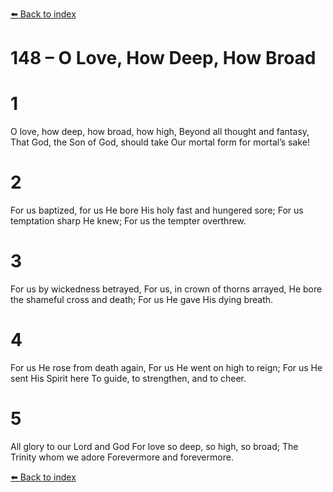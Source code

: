 [⬅️ Back to index](../README.md)

# 148 – O Love, How Deep, How Broad


# 1
O love, how deep, how broad, how high,
Beyond all thought and fantasy,
That God, the Son of God, should take
Our mortal form for mortal’s sake!

# 2
For us baptized, for us He bore
His holy fast and hungered sore;
For us temptation sharp He knew;
For us the tempter overthrew.

# 3
For us by wickedness betrayed,
For us, in crown of thorns arrayed,
He bore the shameful cross and death;
For us He gave His dying breath.

# 4
For us He rose from death again,
For us He went on high to reign;
For us He sent His Spirit here
To guide, to strengthen, and to cheer.

# 5
All glory to our Lord and God
For love so deep, so high, so broad;
The Trinity whom we adore
Forevermore and forevermore.

[⬅️ Back to index](../README.md)
